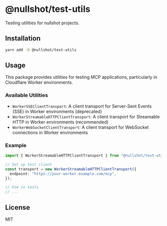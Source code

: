 # @nullshot/test-utils

Testing utilities for nullshot projects.

## Installation

```bash
yarn add -D @nullshot/test-utils
```

## Usage

This package provides utilities for testing MCP applications, particularly in Cloudflare Worker environments.

### Available Utilities

- `WorkerSSEClientTransport`: A client transport for Server-Sent Events (SSE) in Worker environments (deprecated)
- `WorkerStreamableHTTPClientTransport`: A client transport for Streamable HTTP in Worker environments (recommended)
- `WorkerWebSocketClientTransport`: A client transport for WebSocket connections in Worker environments

### Example

```typescript
import { WorkerStreamableHTTPClientTransport } from "@nullshot/test-utils";

// Set up test client
const transport = new WorkerStreamableHTTPClientTransport({
  endpoint: "https://your-worker.example.com/mcp",
});

// Use in tests
// ...
```

## License

MIT
